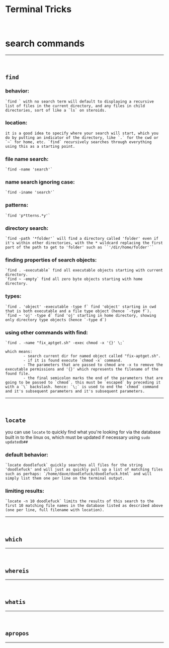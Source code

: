 # Terminal Tricks

<br>

# search commands
---

<br>


## `find`

### behavior: 
    `find ` with no search term will default to displaying a recursive list of files in the current directory, and any files in child directories, sort of like a `ls` on steroids.


### location: 
    it is a good idea to specify where your search will start, which you do by putting an indicator of the directory, like `.` for the cwd or `~` for home, etc. `find` recursively searches through everything using this as a starting point.


### file name search: 
    `find -name 'search'`

### name search ignoring case: 
    `find -iname 'search'`


### patterns: 
    `find 'p*tterns.*y'`


### directory search:
    `find -path '*folder'` will find a directory called 'folder' even if it's within other directories, with the * wildcard replacing the first part of the path to get to 'folder' such as ``'/dir/home/folder'``


### finding properties of search objects: 
    `find . -executable` find all executable objects starting with current directory. 
    `find ~ -empty` find all zero byte objects starting with home directory.


### types:
    `find . 'object' -executable -type f` find 'object' starting in cwd that is both executable and a file type object (hence `-type f`). 
    `find ~ 'oj' -type d` find 'oj' starting in home directory, showing only directory type objects (hence `-type d`)


### using other commands with find:
    `find . -name "fix_aptget.sh" -exec chmod -x '{}' \;` 
    
    which means:
            - search current dir for named object called "fix-aptget.sh".
            - if it is found execute `chmod -x` command.
            - The parameters that are passed to chmod are -x to remove the executable permissions and '{}' which represents the filename of the found file.
            - the final semicolon marks the end of the parameters that are going to be passed to `chmod`. this must be `escaped` by preceding it with a `\` backslash. hence: `\;` is used to end the `chmod` command and it's subsequent parameters and it's subsequent parameters.

---

<br>

## `locate`

you can use `locate` to quickly find what you're looking for via the database built in to the linux os, which must be updated if necessary using `sudo updatedb##`

### default behavior: 
    `locate doodlefuck` quickly searches all files for the string 'doodlefuck' and will just as quickly pull up a list of matching files such as perhaps: `/home/dave/doodlefuck/doodlefuck.html` and will simply list them one per line on the terminal output. 

### limiting results: 
    `locate -n 10 doodlefuck` limits the results of this search to the first 10 matching file names in the database listed as described above (one per line, full filename with location).

---

<br>

## `which`

---

<br>

## `whereis`

---

<br>

## `whatis`

---

<br>

## `apropos`

---



